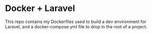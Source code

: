 # Docker + Laravel
This repo contains my Dockerfiles used to build a dev environment for Laravel, and a docker-compose.yml file to drop in the root of a project.
